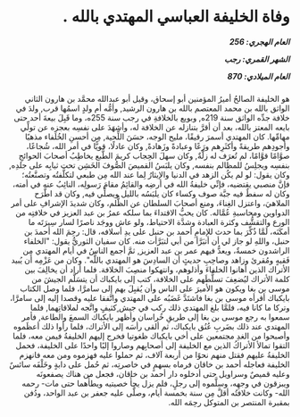 <h1 dir="rtl">وفاة الخليفة العباسي المهتدي بالله .</h1>

<h5 dir="rtl">العام الهجري:  256

الشهر القمري: رجب

العام الميلادي: 870</h5>

<p dir="rtl">هو الخليفة الصالحُ أميرُ المؤمنين أبو إسحاق، وقيل أبو عبدالله محمَّد بن هارون الثاني الواثق بالله بن محمد المعتصم بالله بن هارون الرشيد, وأمُّه أم ولدٍ اسمُها قرب, ولدَ في خلافة جدِّه الواثق سنة 219ه, وبويع بالخلافةِ في رجب سنة 255ه، وما قَبِلَ بيعةَ أحد حتى بايعه المعتز بالله، بعد أن أقرَّ بتنازله عن الخلافة له، وأشهَدَ على نفسِه بعجزه عن تولِّي مهامِّها. كان المهتدي أسمرَ رقيقًا، مليح الوجه، حسَنَ اللِّحية, مِن أحسنِ الخُلَفاء مذهبًا وأجودِهم طريقةً وأكثَرِهم ورَعًا وعبادةً وزَهادةً, وكان عادلًا، قويًّا في أمر الله، شُجاعًا، صوَّامًا قوَّامًا، لم تُعرَف له زلَّةٌ, وكان سهلَ الحِجاب كريمَ الطَّبع يخاطِبُ أصحابَ الحوائجِ بنفسِه ويجلِسُ للمظالم بنفسه, وكان يلبَسُ القميصَ الصُّوفَ الخَشِن تحت ثيابِه على جلدِه, وكان يقول: لو لم يكُن الزهد في الدنيا والإيثارُ لِما عند الله مِن طبعي لتكلَّفتُه وتصنَّعتُه؛ فإنَّ منصبي يقتضيه، فإنِّي خليفةُ الله في أرضِه والقائِمُ مقامَ رَسولِه، النائِبُ عنه في أمته، وكان له سفطٌ فيه جبَّة صوف وكساء كان يلبَسُه بالليل ويصلِّي فيه, وكان قد اطَّرَح الملاهيَ، واعتزل الغِناءَ، ومنع أصحابَ السلطان عن الظُّلم، وكان شديدَ الإشرافِ على أمر الدواوين ومحاسبةِ عُمَّاله. كان يحبُّ الاقتداءَ بما سلكه عمرُ بن عبد العزيز في خلافتِه من الورع والتقشُّف وكثرة العبادة وشدَّة الاحتياط، ولو عاش ووجَد ناصرًا لسار سِيرَتَه ما أمكَنَه، لَمَّا ذُكِّرَ بما حدث للإمامِ أحمد بن حنبل على يدِ أسلافه، قال: رحِمَ الله أحمدَ بن حنبل، واللهِ لو جاز لي أن أتبَرَّأ من أبي لتبَرَّأت منه. كان سفيان الثوريُّ يقول: "الخلفاء الراشدون خمسةٌ، ويعدُّ فيهم عمر بن عبد العزيز, ثمَّ أجمع الناسُ في أيام المهتدي مِن فَقيهٍ ومُقرئ وزاهد وصاحِبِ حديثٍ أن السادِسَ هو المهتدي باللَّه". وكان من عَزْمِه أن يُبيد الأتراك الذين أهانوا الخلفاءَ وأذلوهم، وانتهكوا منصِبَ الخلافة. فلما أراد أن يخالِفَ بين كلمة الأتراك ليُضعِفَ تسلُّطَهم على الخلافة، كتب إلى بايكباك أن يتسَلَّم الجيشَ من موسى بن بغا ويكون هو الأميرَ على الناس وأن يُقبِلَ بهم إلى سامرَّا، فلما وصل الكتاب بايكباك أقرأه موسى بن بغا فاشتَدَّ غَضَبُه على المهتدي واتَّفقا عليه وقصدا إليه إلى سامرَّا، وتركا ما كانا فيه، فلمَّا بلغ المهتدي ذلك ركب في جيش ٍكثيفٍ واتَّجه لملاقاتِهما, فلما سمعوا به رجع موسى بن بغا إلى طريقِ خُراسان وأظهر بايكباك السمعَ والطاعة, فأمر المهتدي عند ذلك بضَربِ عُنُق بايكباك، ثم ألقى رأسَه إلى الأتراك، فلما رأوا ذلك أعظَموه وأصبحوا من الغدِ مجتمعين على أخي بايكباك ظغوتيا فخرج إليهم الخليفةُ فيمن معه، فلما التقوا تمالأ الأتراكُ الذين مع الخليفة إلى أصحابِهم وصاروا إلبًا واحدًا على الخليفة، فحمل الخليفةُ عليهم فقتل منهم نحوًا من أربعة آلاف، ثم حملوا عليه فهزموه ومن معه فانهزم الخليفة فعاجله أحمد بن خاقان فرماه بسهمٍ في خاصرتِه، ثم حُمل على دابةٍ وخَلْفَه سائسٌ وعليه قميصٌ وسراويل حتى أدخلوه دار أحمد بن خاقان، فجعل من هناك يصفعونَه ويبزقون في وجهِه، وسلَّموه إلى رجلٍ، فلم يزل يجأُ خصيتيه ويطأُهما حتى مات- رحمه الله- وكانت خلافتُه أقلَّ مِن سنة بخمسة أيام، وصلَّى عليه جعفر بن عبد الواحد، ودُفن بمقبرة المنتصر بن المتوكل رحِمَه الله.</p></br>
